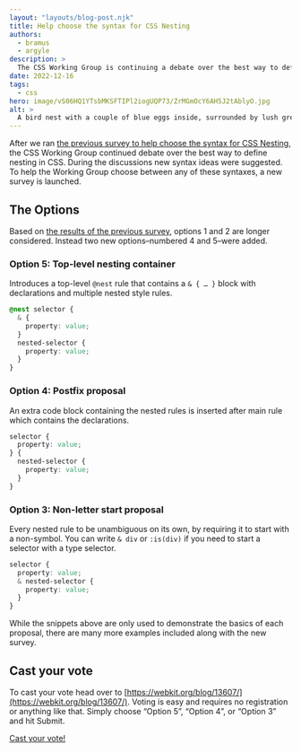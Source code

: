 ```yaml
---
layout: "layouts/blog-post.njk"
title: Help choose the syntax for CSS Nesting
authors:
  - bramus
  - argyle
description: >
  The CSS Working Group is continuing a debate over the best way to define nesting in CSS. And if you are someone who writes CSS, we’d like your help.
date: 2022-12-16
tags:
  - css
hero: image/vS06HQ1YTsbMKSFTIPl2iogUQP73/ZrMGmOcY6AH5J2tAblyO.jpg
alt: >
  A bird nest with a couple of blue eggs inside, surrounded by lush greenery.
---
```


After we ran [the previous survey to help choose the syntax for CSS Nesting](/blog/help-css-nesting), the CSS Working Group continued debate over the best way to define nesting in CSS. During the discussions new syntax ideas were suggested. To help the Working Group choose between any of these syntaxes, a new survey is launched.

## The Options

Based on [the results of the previous survey](/blog/help-css-nesting-survey), options 1 and 2 are longer considered. Instead two new options–numbered 4 and 5–were added.

### Option 5: Top-level nesting container

Introduces a top-level `@nest` rule that contains a `& { … }` block with declarations and multiple nested style rules.

```css
@nest selector {
  & {
    property: value;
  }
  nested-selector {
    property: value;
  }
}
```

### Option 4: Postfix proposal

An extra code block containing the nested rules is inserted after main rule which contains the declarations.

```css
selector {
  property: value;
} {
  nested-selector {
    property: value;
  }
}
```

### Option 3: Non-letter start proposal

Every nested rule to be unambiguous on its own, by requiring it to start with a non-symbol. You can write `& div` or `:is(div)` if you need to start a selector with a type selector.

```css
selector {
  property: value;
  & nested-selector {
    property: value;
  }
}
```

While the snippets above are only used to demonstrate the basics of each proposal, there are many more examples included along with the new survey.

## Cast your vote

To cast your vote head over to [https://webkit.org/blog/13607/](https://webkit.org/blog/13607/). Voting is easy and requires no registration or anything like that. Simply choose “Option 5”, “Option 4”, or “Option 3” and hit Submit.

<a class="material-button button-filled color-bg bg-primary" href="https://webkit.org/blog/13607/">Cast your vote!</a>
